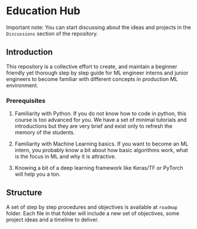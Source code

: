 # Education Hub

Important note: You can start discussing about the ideas and projects in the `Discussions` section of the repository.
## Introduction

This repository is a collective effort to create, and maintain a beginner friendly yet thorough step by step guide for ML engineer interns and junior engineers to become familiar with different concepts in production ML environment.



### Prerequisites
1. Familiarity with Python. If you do not know how to code in python, this course is too advanced for you. We have a set of minimal tutorials and introductions but they are very brief and exist only to refresh the memory of the students.

2. Familiarity with Machine Learning basics. If you want to become an ML intern, you probably know a bit about how basic algorithms work, what is the focus in ML and why it is attractive.

3. Knowing a bit of a deep learning framework like Keras/TF or PyTorch will help you a ton.
## Structure

A set of step by step procedures and objectives is available at `roadmap` folder. Each file in that folder will include a new set of objectives, some project ideas and a timeline to deliver.